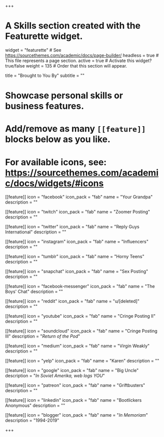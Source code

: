 +++
# A Skills section created with the Featurette widget.
widget = "featurette"  # See https://sourcethemes.com/academic/docs/page-builder/
headless = true  # This file represents a page section.
active = true  # Activate this widget? true/false
weight = 135  # Order that this section will appear.

title = "Brought to You By"
subtitle = ""

# Showcase personal skills or business features.
# 
# Add/remove as many `[[feature]]` blocks below as you like.
# 
# For available icons, see: https://sourcethemes.com/academic/docs/widgets/#icons

[[feature]]
  icon = "facebook"
  icon_pack = "fab"
  name = "Your Grandpa"
  description = ""
  
[[feature]]
  icon = "twitch"
  icon_pack = "fab"
  name = "Zoomer Posting"
  description = ""
  
[[feature]]
  icon = "twitter"
  icon_pack = "fab"
  name = "Reply Guys International"
  description = ""  
  
[[feature]]
  icon = "instagram"
  icon_pack = "fab"
  name = "Influencers"
  description = ""
  
[[feature]]
  icon = "tumblr"
  icon_pack = "fab"
  name = "Horny Teens"
  description = ""
  
[[feature]]
  icon = "snapchat"
  icon_pack = "fab"
  name = "Sex Posting"
  description = ""
  
[[feature]]
  icon = "facebook-messenger"
  icon_pack = "fab"
  name = "The Boys' Chat"
  description = ""
  
[[feature]]
  icon = "reddit"
  icon_pack = "fab"
  name = "u/[deleted]"
  description = ""
  
[[feature]]
  icon = "youtube"
  icon_pack = "fab"
  name = "Cringe Posting II"
  description = ""
  
[[feature]]
  icon = "soundcloud"
  icon_pack = "fab"
  name = "Cringe Posting III"
  description = "*Return of the Pod*"
  
[[feature]]
  icon = "medium"
  icon_pack = "fab"
  name = "Virgin Weakly"
  description = ""
  
[[feature]]
  icon = "yelp"
  icon_pack = "fab"
  name = "Karen"
  description = ""
  
[[feature]]
  icon = "google"
  icon_pack = "fab"
  name = "Big Uncle"
  description = "*In Soviet Amerika, web logs YOU*"
  
[[feature]]
  icon = "patreon"
  icon_pack = "fab"
  name = "Griftbusters"
  description = ""
  
[[feature]]
  icon = "linkedin"
  icon_pack = "fab"
  name = "Bootlickers Anonymous"
  description = ""
  
[[feature]]
  icon = "blogger"
  icon_pack = "fab"
  name = "*In Memoriam*"
  description = "1994-2019"

  
+++
